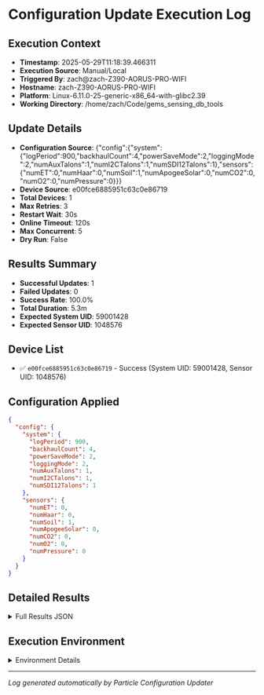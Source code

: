 # Configuration Update Execution Log

## Execution Context
- **Timestamp**: 2025-05-29T11:18:39.466311
- **Execution Source**: Manual/Local
- **Triggered By**: zach@zach-Z390-AORUS-PRO-WIFI
- **Hostname**: zach-Z390-AORUS-PRO-WIFI
- **Platform**: Linux-6.11.0-25-generic-x86_64-with-glibc2.39
- **Working Directory**: /home/zach/Code/gems_sensing_db_tools

## Update Details
- **Configuration Source**: {"config":{"system":{"logPeriod":900,"backhaulCount":4,"powerSaveMode":2,"loggingMode":2,"numAuxTalons":1,"numI2CTalons":1,"numSDI12Talons":1},"sensors":{"numET":0,"numHaar":0,"numSoil":1,"numApogeeSolar":0,"numCO2":0,"numO2":0,"numPressure":0}}}
- **Device Source**: e00fce6885951c63c0e86719
- **Total Devices**: 1
- **Max Retries**: 3
- **Restart Wait**: 30s
- **Online Timeout**: 120s
- **Max Concurrent**: 5
- **Dry Run**: False

## Results Summary
- **Successful Updates**: 1
- **Failed Updates**: 0
- **Success Rate**: 100.0%
- **Total Duration**: 5.3m
- **Expected System UID**: 59001428
- **Expected Sensor UID**: 1048576

## Device List
- ✅ `e00fce6885951c63c0e86719` - Success (System UID: 59001428, Sensor UID: 1048576)

## Configuration Applied
```json
{
  "config": {
    "system": {
      "logPeriod": 900,
      "backhaulCount": 4,
      "powerSaveMode": 2,
      "loggingMode": 2,
      "numAuxTalons": 1,
      "numI2CTalons": 1,
      "numSDI12Talons": 1
    },
    "sensors": {
      "numET": 0,
      "numHaar": 0,
      "numSoil": 1,
      "numApogeeSolar": 0,
      "numCO2": 0,
      "numO2": 0,
      "numPressure": 0
    }
  }
}
```

## Detailed Results
<details>
<summary>Full Results JSON</summary>

```json
{
  "summary": {
    "total_devices": 1,
    "successful": 1,
    "failed": 0,
    "start_time": "2025-05-29T11:13:23.497794",
    "end_time": "2025-05-29T11:18:39.464888",
    "concurrent_threads": 5,
    "expected_system_uid": 59001428,
    "expected_sensor_uid": 1048576,
    "config_json": "{\"config\":{\"system\":{\"logPeriod\":900,\"backhaulCount\":4,\"powerSaveMode\":2,\"loggingMode\":2,\"numAuxTalons\":1,\"numI2CTalons\":1,\"numSDI12Talons\":1},\"sensors\":{\"numET\":0,\"numHaar\":0,\"numSoil\":1,\"numApogeeSolar\":0,\"numCO2\":0,\"numO2\":0,\"numPressure\":0}}}"
  },
  "device_results": [
    {
      "device_id": "e00fce6885951c63c0e86719",
      "success": true,
      "attempts": 3,
      "error": "Configuration UID verification failed after timeout",
      "response_code": "timeout",
      "system_uid": 59001428,
      "sensor_uid": 1048576,
      "expected_system_uid": 59001428,
      "expected_sensor_uid": 1048576,
      "uid_match": true,
      "timestamp": "2025-05-29T11:13:23.498037",
      "thread_name": "DeviceUpdater_0",
      "config_json": "{\"config\":{\"system\":{\"logPeriod\":900,\"backhaulCount\":4,\"powerSaveMode\":2,\"loggingMode\":2,\"numAuxTalons\":1,\"numI2CTalons\":1,\"numSDI12Talons\":1},\"sensors\":{\"numET\":0,\"numHaar\":0,\"numSoil\":1,\"numApogeeSolar\":0,\"numCO2\":0,\"numO2\":0,\"numPressure\":0}}}"
    }
  ]
}
```
</details>

## Execution Environment
<details>
<summary>Environment Details</summary>

```json
{
  "timestamp": "2025-05-29T11:18:39.466311",
  "user": "zach",
  "hostname": "zach-Z390-AORUS-PRO-WIFI",
  "platform": "Linux-6.11.0-25-generic-x86_64-with-glibc2.39",
  "python_version": "3.12.3",
  "working_directory": "/home/zach/Code/gems_sensing_db_tools",
  "script_path": "/home/zach/Code/gems_sensing_db_tools/update_configuration.py",
  "environment_variables": {
    "CI": "false",
    "GITHUB_ACTIONS": "false",
    "GITHUB_ACTOR": null,
    "GITHUB_WORKFLOW": null,
    "GITHUB_RUN_ID": null,
    "MCP_SESSION": "false"
  },
  "execution_source": "Manual/Local",
  "triggered_by": "zach@zach-Z390-AORUS-PRO-WIFI"
}
```
</details>

---
*Log generated automatically by Particle Configuration Updater*
